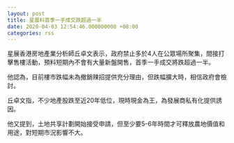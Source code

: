 ```yaml
---
layout: post
title: 星展料首季一手成交跌超過一半
date: 2020-04-03 12:54:46.000000000 +08:00
categories: rss
---
```


星展香港房地產業分析師丘卓文表示，政府禁止多於4人在公眾場所聚集，間接打擊售樓活動，預料短期內不會有大量新盤開售，首季一手成交將跌超過一半。

他認為，目前樓市跌幅未為撤銷辣招提供充分理由，但跌幅擴大時，相信政府會檢討。

丘卓文指，不少地產股跌至近20年低位，現時現金為王，為發展商私有化提供誘因。

他又提到，土地共享計劃開始接受申請，但至少要5-6年時間才可釋放農地價值和用途，對短期市況影響不大。
